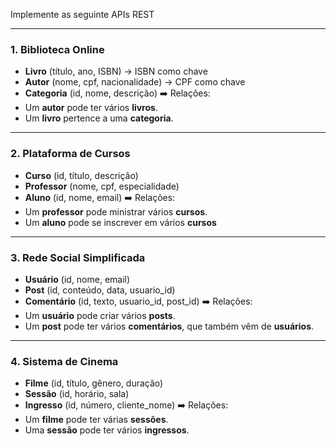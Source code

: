 Implemente as seguinte APIs REST

---

### 1. **Biblioteca Online**

* **Livro** (título, ano, ISBN) -> ISBN como chave
* **Autor** (nome, cpf, nacionalidade) -> CPF como chave
* **Categoria** (id, nome, descrição)
  ➡️ Relações:
* Um **autor** pode ter vários **livros**.
* Um **livro** pertence a uma **categoria**.

---

### 2. **Plataforma de Cursos**

* **Curso** (id, título, descrição)
* **Professor** (nome, cpf, especialidade)
* **Aluno** (id, nome, email)
  ➡️ Relações:
* Um **professor** pode ministrar vários **cursos**.
* Um **aluno** pode se inscrever em vários **cursos**

---

### 3. **Rede Social Simplificada**

* **Usuário** (id, nome, email)
* **Post** (id, conteúdo, data, usuario\_id)
* **Comentário** (id, texto, usuario\_id, post\_id)
  ➡️ Relações:
* Um **usuário** pode criar vários **posts**.
* Um **post** pode ter vários **comentários**, que também vêm de **usuários**.

---

### 4. **Sistema de Cinema**

* **Filme** (id, título, gênero, duração)
* **Sessão** (id, horário, sala)
* **Ingresso** (id, número, cliente\_nome)
  ➡️ Relações:
* Um **filme** pode ter várias **sessões**.
* Uma **sessão** pode ter vários **ingressos**.
